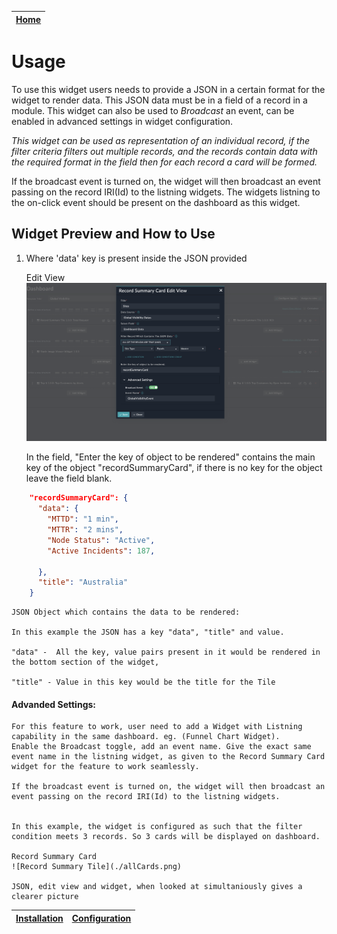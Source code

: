 | [Home](../README.md) |
|----------------------|

# Usage

To use this widget users needs to provide a JSON in a certain format for the widget to render data.
This JSON data must be in a field of a record in a module.
This widget can also be used to *Broadcast* an event, can be enabled in advanced settings in widget configuration. 

*This widget can be used as representation of an individual record, if the filter criteria filters out multiple records, and the records contain data with the required format in the field then for each record a card will be formed.*


If the broadcast event is turned on, the widget will then broadcast an event passing on the record IRI(Id) to the listning widgets.
The widgets listning to the on-click event should be present on the dashboard as this widget.

## Widget Preview and How to Use

1. Where 'data' key is present inside the JSON provided

    Edit View ![Edit View](./edit_view.png)

    In the field, "Enter the key of object to be rendered" contains the main key of the object "recordSummaryCard", if there is no key for the object leave the field blank.

``` JSON
    "recordSummaryCard": {
      "data": {
        "MTTD": "1 min",
        "MTTR": "2 mins",
        "Node Status": "Active",
        "Active Incidents": 187,

      },
      "title": "Australia"
    }
```

    JSON Object which contains the data to be rendered:

    In this example the JSON has a key "data", "title" and value.
    
    "data" -  All the key, value pairs present in it would be rendered in the bottom section of the widget, 
    
    "title" - Value in this key would be the title for the Tile

#### Advanded Settings:
    For this feature to work, user need to add a Widget with Listning capability in the same dashboard. eg. (Funnel Chart Widget).
    Enable the Broadcast toggle, add an event name. Give the exact same event name in the listning widget, as given to the Record Summary Card widget for the feature to work seamlessly.

    If the broadcast event is turned on, the widget will then broadcast an event passing on the record IRI(Id) to the listning widgets.


    In this example, the widget is configured as such that the filter condition meets 3 records. So 3 cards will be displayed on dashboard.

    Record Summary Card
    ![Record Summary Tile](./allCards.png)

    JSON, edit view and widget, when looked at simultaniously gives a clearer picture

| [Installation](./setup.md#installation) | [Configuration](./setup.md#configuration) |
|-----------------------------------------|-------------------------------------------|